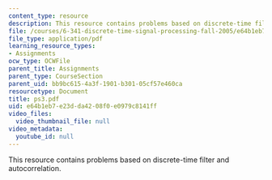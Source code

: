 ```yaml
---
content_type: resource
description: This resource contains problems based on discrete-time filter and autocorrelation.
file: /courses/6-341-discrete-time-signal-processing-fall-2005/e64b1eb7e23dda4208f0e0979c8141ff_ps3.pdf
file_type: application/pdf
learning_resource_types:
- Assignments
ocw_type: OCWFile
parent_title: Assignments
parent_type: CourseSection
parent_uid: bb9bc615-4a3f-1901-b301-05cf57e460ca
resourcetype: Document
title: ps3.pdf
uid: e64b1eb7-e23d-da42-08f0-e0979c8141ff
video_files:
  video_thumbnail_file: null
video_metadata:
  youtube_id: null
---
```

This resource contains problems based on discrete-time filter and autocorrelation.


